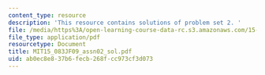 ```yaml
---
content_type: resource
description: 'This resource contains solutions of problem set 2. '
file: /media/https%3A/open-learning-course-data-rc.s3.amazonaws.com/15-083j-integer-programming-and-combinatorial-optimization-fall-2009/ab0ec8e837b6fecb268fcc973cf3d073_MIT15_083JF09_assn02_sol.pdf
file_type: application/pdf
resourcetype: Document
title: MIT15_083JF09_assn02_sol.pdf
uid: ab0ec8e8-37b6-fecb-268f-cc973cf3d073
---
```

